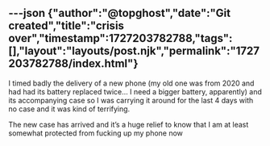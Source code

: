 ---json
{"author":"@topghost","date":"Git created","title":"crisis over","timestamp":1727203782788,"tags":[],"layout":"layouts/post.njk","permalink":"1727203782788/index.html"}
---

I timed badly the delivery of a new phone (my old one was from 2020 and had had its battery replaced twice&#x2026; I need a bigger battery, apparently) and its accompanying case so I was carrying it around for the last 4 days with no case and it was kind of terrifying.

The new case has arrived and it&#x2019;s a huge relief to know that I am at least somewhat protected from fucking up my phone now
